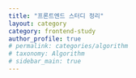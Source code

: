 ```yaml
---
title: "프론트엔드 스터디 정리"
layout: category
category: frontend-study
author_profile: true
# permalink: categories/algorithm
# taxonomy: Algorithm
# sidebar_main: true
---
```

